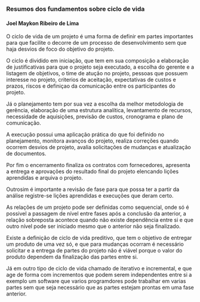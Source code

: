### Resumos dos fundamentos sobre ciclo de vida

#### Joel Maykon Ribeiro de Lima

O ciclo de vida de um projeto é uma forma de definir em partes importantes para que facilite o decorre de um processo
de desenvolvimento sem que haja desvios de foco do objetivo do projeto.

O ciclo é dividido em iniciação, que tem em sua composição a elaboração de justificativas para que o projeto seja executado, a
escolha do gerente  e a listagem de objetivos, o time de atução no projeto, pessoas que possuem interesse no projeto, criterios
de aceitação, expectativas de custos e prazos, riscos e definiçao da comunicação entre os participantes do projeto.

Já o planejamento tem  por sua vez a escolha da melhor metodologia de gerência, elaboração de uma estrutura analítica, levantamento
de recursos, necessidade de aquisições, previsão de custos, cronograma e plano de comunicação.

A execução possui uma aplicação prática do que foi definido no planejamento, monitora avanços do projeto, realiza correções quando
ocorrem desvios de projeto, avalia solicitações de mudanças e atualização de documentos.

Por fim o encerramento finaliza os contratos com fornecedores, apresenta a entrega e aprovações do resultado final do projeto
elencando lições aprendidas e arquiva o projeto.

Outrosim é importante a revisão de fase para que possa ter a partir da análise registre-se lições aprendidas e execuções que
deram certo.

As relações de um projeto pode ser definidas como sequencial, onde só é possivel a passagem de nível entre fases após a conclusão
da anterior, a relação sobreposta acontece quando não existe dependência entre si e que outro nível pode ser iniciado mesmo que
 o anterior não seja finalizado.

Existe a definição de ciclo de vida preditivo, que tem o objetivo de entregar um produto de uma vez só, e que para mudanças ocorram
é necessário solicitar e a entrega de partes do projeto não é viável porque o valor do produto dependem da finalização 
das partes entre si.

Já em outro tipo de ciclo de vida chamado de iterativo e incremental, e que age de forma com incrementos que podem serem
independentes entre si a exemplo um software que varios programdores pode trabalhar em varias partes sem que seja necessário
que as partes estejam prontas em uma fase anterior.
